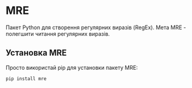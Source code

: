 # MRE

Пакет Python для створення регулярних виразів (RegEx). Мета MRE - полегшити читання регулярних виразів.

## Установка MRE

Просто використай pip для установки пакету MRE:

```python
pip install mre
```
